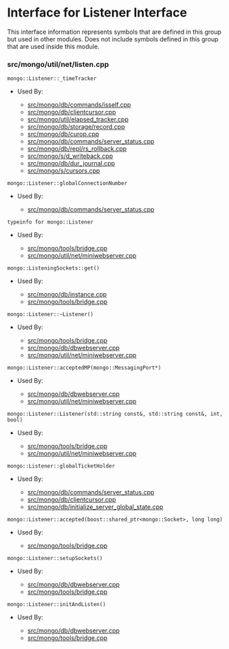 
# Interface for Listener Interface
This interface information represents symbols that are defined in this group but used in other modules.  Does not include symbols defined in this group that are used inside this module.

### src/mongo/util/net/listen.cpp

<div></div>

    mongo::Listener::_timeTracker

- Used By:

    - [src/mongo/db/commands/isself.cpp](../../../../query\_and\_operation\_handling/database\_commands)
    - [src/mongo/db/clientcursor.cpp](../../../../query\_and\_operation\_handling/client\_and\_operation\_tracking)
    - [src/mongo/util/elapsed\_tracker.cpp](../../../../utilities/utilities)
    - [src/mongo/db/storage/record.cpp](../../../../storage/storage\_layer\_structure)
    - [src/mongo/db/curop.cpp](../../../../query\_and\_operation\_handling/client\_and\_operation\_tracking)
    - [src/mongo/db/commands/server\_status.cpp](../../../../query\_and\_operation\_handling/database\_commands)
    - [src/mongo/db/repl/rs\_rollback.cpp](../../../../replication/data\_sync)
    - [src/mongo/s/d\_writeback.cpp](../../../../sharding/writeback\_listener)
    - [src/mongo/db/dur\_journal.cpp](../../../../storage/journaling)
    - [src/mongo/s/cursors.cpp](../../../../sharding/routing)

<div></div>

    mongo::Listener::globalConnectionNumber

- Used By:

    - [src/mongo/db/commands/server\_status.cpp](../../../../query\_and\_operation\_handling/database\_commands)

<div></div>

    typeinfo for mongo::Listener

- Used By:

    - [src/mongo/tools/bridge.cpp](../../../../tools/tools)
    - [src/mongo/util/net/miniwebserver.cpp](../../../../network/web\_server)

<div></div>

    mongo::ListeningSockets::get()

- Used By:

    - [src/mongo/db/instance.cpp](../../../../storage/storage\_layer\_structure)
    - [src/mongo/tools/bridge.cpp](../../../../tools/tools)

<div></div>

    mongo::Listener::~Listener()

- Used By:

    - [src/mongo/tools/bridge.cpp](../../../../tools/tools)
    - [src/mongo/db/dbwebserver.cpp](../../../../network/web\_server)
    - [src/mongo/util/net/miniwebserver.cpp](../../../../network/web\_server)

<div></div>

    mongo::Listener::acceptedMP(mongo::MessagingPort*)

- Used By:

    - [src/mongo/db/dbwebserver.cpp](../../../../network/web\_server)
    - [src/mongo/util/net/miniwebserver.cpp](../../../../network/web\_server)

<div></div>

    mongo::Listener::Listener(std::string const&, std::string const&, int, bool)

- Used By:

    - [src/mongo/tools/bridge.cpp](../../../../tools/tools)
    - [src/mongo/util/net/miniwebserver.cpp](../../../../network/web\_server)

<div></div>

    mongo::Listener::globalTicketHolder

- Used By:

    - [src/mongo/db/commands/server\_status.cpp](../../../../query\_and\_operation\_handling/database\_commands)
    - [src/mongo/db/clientcursor.cpp](../../../../query\_and\_operation\_handling/client\_and\_operation\_tracking)
    - [src/mongo/db/initialize\_server\_global\_state.cpp](../../../../process\_management/startup\_initialization)

<div></div>

    mongo::Listener::accepted(boost::shared_ptr<mongo::Socket>, long long)

- Used By:

    - [src/mongo/tools/bridge.cpp](../../../../tools/tools)

<div></div>

    mongo::Listener::setupSockets()

- Used By:

    - [src/mongo/db/dbwebserver.cpp](../../../../network/web\_server)
    - [src/mongo/tools/bridge.cpp](../../../../tools/tools)

<div></div>

    mongo::Listener::initAndListen()

- Used By:

    - [src/mongo/db/dbwebserver.cpp](../../../../network/web\_server)
    - [src/mongo/tools/bridge.cpp](../../../../tools/tools)
